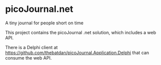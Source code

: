 # picoJournal.net
A tiny journal for people short on time

This project contains the picoJournal .net solution, which includes a web API.

There is a Delphi client at https://github.com/thebatdan/picoJournal.Application.Delphi that can consume the web API.

